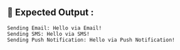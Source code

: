 ## 🧪 Expected Output :

```
Sending Email: Hello via Email!
Sending SMS: Hello via SMS!
Sending Push Notification: Hello via Push Notification!
```